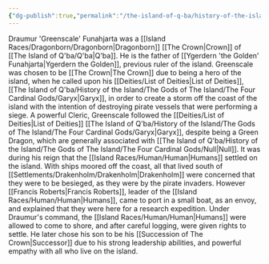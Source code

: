 ```yaml
---
{"dg-publish":true,"permalink":"/the-island-of-q-ba/history-of-the-island/previous-rulers/draumur-greenscale-funahjarta/"}
---
```



Draumur 'Greenscale' Funahjarta was a [[Island Races/Dragonborn/Dragonborn\|Dragonborn]] [[The Crown\|Crown]] of [[The Island of Q'ba/Q'ba\|Q'ba]]. He is the father of [[Ygerdern 'the Golden' Funahjarta\|Ygerdern the Golden]], previous ruler of the island.
Greenscale was chosen to be [[The Crown\|The Crown]] due to being a hero of the island, when he called upon his [[Deities/List of Deities\|List of Deities]], [[The Island of Q'ba/History of the Island/The Gods of The Island/The Four Cardinal Gods/Garyx\|Garyx]], in order to create a storm off the coast of the island with the intention of destroying pirate vessels that were performing a siege.
A powerful Cleric, Greenscale followed the [[Deities/List of Deities\|List of Deities]] [[The Island of Q'ba/History of the Island/The Gods of The Island/The Four Cardinal Gods/Garyx\|Garyx]], despite being a Green Dragon, which are generally associated with [[The Island of Q'ba/History of the Island/The Gods of The Island/The Four Cardinal Gods/Null\|Null]].
It was during his reign that the [[Island Races/Human/Human\|Humans]] settled on the island. With ships moored off the coast, all that lived south of [[Settlements/Drakenholm/Drakenholm\|Drakenholm]] were concerned that they were to be besieged, as they were by the pirate invaders. However [[Francis Roberts\|Francis Roberts]], leader of the [[Island Races/Human/Human\|Humans]], came to port in a small boat, as an envoy, and explained that they were here for a research expedition. Under Draumur's command, the [[Island Races/Human/Human\|Humans]] were allowed to come to shore, and after careful logging, were given rights to settle.
He later chose his son to be his [[Succession of The Crown\|Successor]] due to his strong leadership abilities, and powerful empathy with all who live on the island. 
